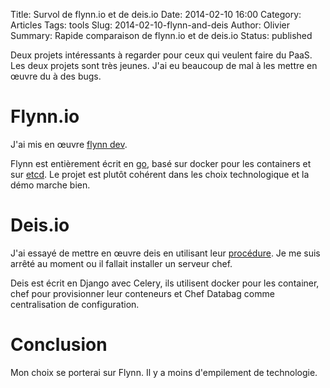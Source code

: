 Title: Survol de flynn.io et de deis.io
Date: 2014-02-10 16:00
Category: Articles
Tags: tools
Slug: 2014-02-10-flynn-and-deis
Author: Olivier
Summary: Rapide comparaison de flynn.io et de deis.io
Status: published

Deux projets intéressants à regarder pour ceux qui veulent faire du PaaS. Les deux projets sont très jeunes. J'ai eu beaucoup de mal à les mettre en œuvre du à des bugs.


# Flynn.io

J'ai mis en œuvre [flynn dev](https://github.com/flynn/flynn-dev).

Flynn est entièrement écrit en [go](http://golang.org/), basé sur docker pour les containers et sur [etcd](https://github.com/coreos/etcd). Le projet est plutôt cohérent dans les choix technologique et la démo marche bien.


# Deis.io

J'ai essayé de mettre en œuvre deis en utilisant leur [procédure](http://deis.io/get-deis/). Je me suis arrêté au moment ou il fallait installer un serveur chef.

Deis est écrit en Django avec Celery, ils utilisent docker pour les container, chef pour provisionner leur conteneurs et Chef Databag comme centralisation de configuration.


# Conclusion

Mon choix se porterai sur Flynn. Il y a moins d'empilement de technologie.
